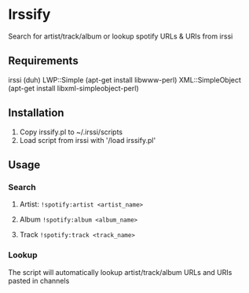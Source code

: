 # Irssify

Search for artist/track/album or lookup spotify URLs & URIs from irssi


## Requirements

irssi (duh) 
LWP::Simple (apt-get install libwww-perl) 
XML::SimpleObject (apt-get install libxml-simpleobject-perl) 


## Installation

1. Copy irssify.pl to ~/.irssi/scripts 
2. Load script from irssi with '/load irssify.pl'


## Usage

### Search

1. Artist:
`!spotify:artist <artist_name>`

2. Album
`!spotify:album <album_name>`

3. Track
`!spotify:track <track_name>`


### Lookup

The script will automatically lookup artist/track/album URLs and URIs pasted in channels
